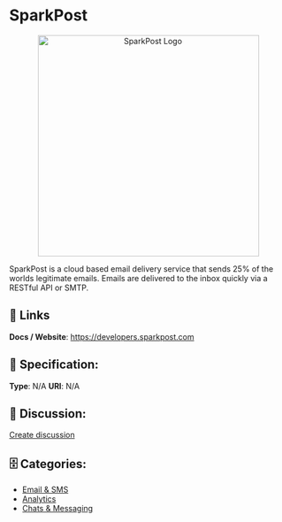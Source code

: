 # SparkPost
<p align="center">
    <img width="400" src="https://raw.githubusercontent.com/apis-list/apis-list/main/apis/sparkpost/logo_256x256.png" alt="SparkPost Logo"/>
</p>

SparkPost is a cloud based email delivery service that sends 25% of the worlds legitimate emails. Emails are delivered to the inbox quickly via a RESTful API or SMTP.

##  🔗 Links
**Docs / Website**: https://developers.sparkpost.com

## 🧬 Specification:
**Type**: N/A
**URI**: N/A

## 💬 Discussion:
[Create discussion](https://github.com/apis-list/apis-list/discussions/new)

## 🗄️ Categories:
- [Email & SMS](https://github.com/apis-list/apis-list#email--sms)
- [Analytics](https://github.com/apis-list/apis-list#analytics)
- [Chats & Messaging](https://github.com/apis-list/apis-list#chats--messaging)



